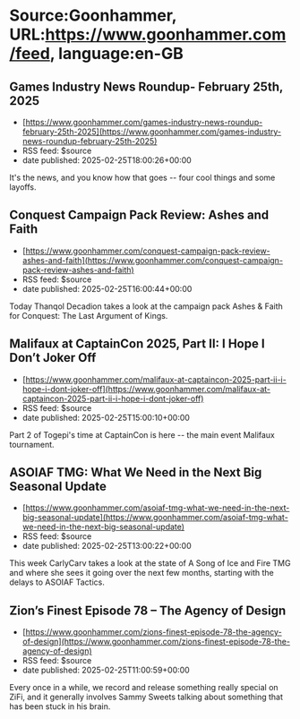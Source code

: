 # Source:Goonhammer, URL:https://www.goonhammer.com/feed, language:en-GB

## Games Industry News Roundup- February 25th, 2025
 - [https://www.goonhammer.com/games-industry-news-roundup-february-25th-2025](https://www.goonhammer.com/games-industry-news-roundup-february-25th-2025)
 - RSS feed: $source
 - date published: 2025-02-25T18:00:26+00:00

It's the news, and you know how that goes -- four cool things and some layoffs.

## Conquest Campaign Pack Review: Ashes and Faith
 - [https://www.goonhammer.com/conquest-campaign-pack-review-ashes-and-faith](https://www.goonhammer.com/conquest-campaign-pack-review-ashes-and-faith)
 - RSS feed: $source
 - date published: 2025-02-25T16:00:44+00:00

Today Thanqol Decadion takes a look at the campaign pack Ashes &#038; Faith for Conquest: The Last Argument of Kings.

## Malifaux at CaptainCon 2025, Part II: I Hope I Don’t Joker Off
 - [https://www.goonhammer.com/malifaux-at-captaincon-2025-part-ii-i-hope-i-dont-joker-off](https://www.goonhammer.com/malifaux-at-captaincon-2025-part-ii-i-hope-i-dont-joker-off)
 - RSS feed: $source
 - date published: 2025-02-25T15:00:10+00:00

Part 2 of Togepi's time at CaptainCon is here -- the main event Malifaux tournament.

## ASOIAF TMG: What We Need in the Next Big Seasonal Update
 - [https://www.goonhammer.com/asoiaf-tmg-what-we-need-in-the-next-big-seasonal-update](https://www.goonhammer.com/asoiaf-tmg-what-we-need-in-the-next-big-seasonal-update)
 - RSS feed: $source
 - date published: 2025-02-25T13:00:22+00:00

This week CarlyCarv takes a look at the state of A Song of Ice and Fire TMG and where she sees it going over the next few months, starting with the delays to ASOIAF Tactics.

## Zion’s Finest Episode 78 – The Agency of Design
 - [https://www.goonhammer.com/zions-finest-episode-78-the-agency-of-design](https://www.goonhammer.com/zions-finest-episode-78-the-agency-of-design)
 - RSS feed: $source
 - date published: 2025-02-25T11:00:59+00:00

Every once in a while, we record and release something really special on ZiFi, and it generally involves Sammy Sweets talking about something that has been stuck in his brain.

